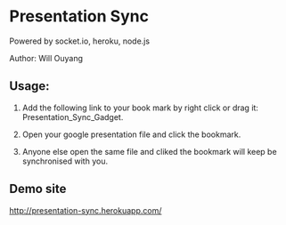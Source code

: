 
# Presentation Sync

Powered by socket.io, heroku, node.js

Author: Will Ouyang

## Usage:

1. Add the following link to your book mark by right click or drag it: Presentation_Sync_Gadget.

2. Open your google presentation file and click the bookmark.

3. Anyone else open the same file and cliked the bookmark will keep be synchronised with you.

## Demo site

http://presentation-sync.herokuapp.com/
